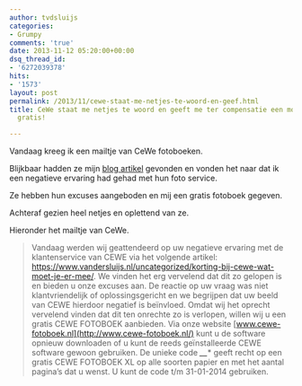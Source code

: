 ```yaml
---
author: tvdsluijs
categories:
- Grumpy
comments: 'true'
date: 2013-11-12 05:20:00+00:00
dsq_thread_id:
- '6272039378'
hits:
- '1573'
layout: post
permalink: /2013/11/cewe-staat-me-netjes-te-woord-en-geef.html
title: CeWe staat me netjes te woord en geeft me ter compensatie een mooi fotoboek
  gratis!

---
```

Vandaag kreeg ik een mailtje van CeWe fotoboeken.

Blijkbaar hadden ze mijn <a href="https://www.vandersluijs.nl/uncategorized/korting-bij-cewe-wat-moet-je-er-mee/" target="_blank">blog artikel</a>&nbsp;gevonden en vonden het naar dat ik een negatieve ervaring had gehad met hun foto service.

Ze hebben hun excuses aangeboden en mij een gratis fotoboek gegeven.

Achteraf gezien heel netjes en oplettend van ze.

Hieronder het mailtje van CeWe.

> Vandaag werden wij geattendeerd op uw negatieve ervaring met de klantenservice van CEWE via het volgende artikel: <https://www.vandersluijs.nl/uncategorized/korting-bij-cewe-wat-moet-je-er-mee/>. We vinden het erg vervelend dat dit zo gelopen is en bieden u onze excuses aan. De reactie op uw vraag was niet klantvriendelijk of oplossingsgericht en we begrijpen dat uw beeld van CEWE hierdoor negatief is beïnvloed. Omdat wij het oprecht vervelend vinden dat dit ten onrechte zo is verlopen, willen wij u een gratis CEWE FOTOBOEK aanbieden. Via onze website [www.cewe-fotoboek.nl](http://www.cewe-fotoboek.nl/) kunt u de software opnieuw downloaden of u kunt de reeds geïnstalleerde CEWE software gewoon gebruiken. De unieke code **_*__*_*** geeft recht op een gratis CEWE FOTOBOEK XL op alle soorten papier en met het aantal pagina’s dat u wenst. U kunt de code t/m 31-01-2014 gebruiken.